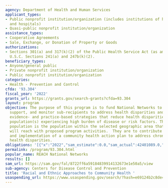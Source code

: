 ```yaml
---
agency: Department of Health and Human Services
applicant_types:
- Public nonprofit institution/organization (includes institutions of higher education
  and hospitals)
- Quasi-public nonprofit institution/organization
assistance_types:
- Cooperative Agreements
- Sale, Exchange, or Donation of Property or Goods
authorizations:
- Sections 301(a) and 317(k)(2) of the Public Health Service Act (as amended) [42
  U.S.C. Sections 241(a) and 247b(k)(2).
beneficiary_types:
- Anyone/general public
- Private nonprofit institution/organization
- Public nonprofit institution/organization
categories:
- Health - Prevention and Control
cfda: '93.304'
fiscal_year: '2022'
grants_url: https://grants.gov/search-grants?cfda=93.304
layout: program
objective: The purpose of this program is to fund National Networks to fund, manage,
  support, and monitor sub-recipients to address health disparities and implement
  evidence- and practice-based strategies that reduce health disparities for intervention
  population(s) experiencing high burden of disease or risk factors. The intervention
  population is the population within the selected geographic area that applicants
  will reach with proposed program activities.  They are to contribute to the development
  and implementation of a community health action plan to address chronic disease
  health disparities.
obligations: '[{"x":"2022","sam_estimate":0.0,"sam_actual":42401089.0,"usa_spending_actual":-0.73},{"x":"2023","sam_estimate":44000000.0,"sam_actual":0.0,"usa_spending_actual":37268636.0},{"x":"2024","sam_estimate":44000000.0,"sam_actual":0.0,"usa_spending_actual":43947703.0}]'
permalink: /program/93.304.html
popular_name: REACH National Networks
results: []
sam_url: https://sam.gov/fal/8722ff6a59184839914132673e1e50a5/view
sub-agency: Centers for Disease Control and Prevention
title: 'Racial and Ethnic Approaches to Community Health '
usaspending_url: https://www.usaspending.gov/search/?hash=e69124b2c8de404cb39b8ca3e10e2da4
---
```

